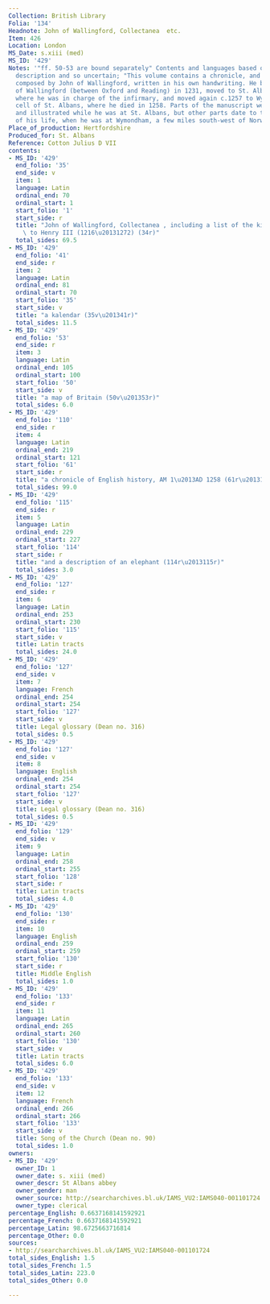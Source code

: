 ```yaml
---
Collection: British Library
Folia: '134'
Headnote: John of Wallingford, Collectanea  etc.
Item: 426
Location: London
MS_Date: s.xiii (med)
MS_ID: '429'
Notes: '"ff. 50-53 are bound separately" Contents and languages based on catalogue
  description and so uncertain; "This volume contains a chronicle, and several works
  composed by John of Wallingford, written in his own handwriting. He became a monk
  of Wallingford (between Oxford and Reading) in 1231, moved to St. Albans in 1246/7
  where he was in charge of the infirmary, and moved again c.1257 to Wymondham, a
  cell of St. Albans, where he died in 1258. Parts of the manuscript were written
  and illustrated while he was at St. Albans, but other parts date to the final year
  of his life, when he was at Wymondham, a few miles south-west of Norwich."'
Place_of_production: Hertfordshire
Produced_for: St. Albans
Reference: Cotton Julius D VII
contents:
- MS_ID: '429'
  end_folio: '35'
  end_side: v
  item: 1
  language: Latin
  ordinal_end: 70
  ordinal_start: 1
  start_folio: '1'
  start_side: r
  title: "John of Wallingford, Collectanea , including a list of the kings of England\
    \ to Henry III (1216\u20131272) (34r)"
  total_sides: 69.5
- MS_ID: '429'
  end_folio: '41'
  end_side: r
  item: 2
  language: Latin
  ordinal_end: 81
  ordinal_start: 70
  start_folio: '35'
  start_side: v
  title: "a kalendar (35v\u201341r)"
  total_sides: 11.5
- MS_ID: '429'
  end_folio: '53'
  end_side: r
  item: 3
  language: Latin
  ordinal_end: 105
  ordinal_start: 100
  start_folio: '50'
  start_side: v
  title: "a map of Britain (50v\u201353r)"
  total_sides: 6.0
- MS_ID: '429'
  end_folio: '110'
  end_side: r
  item: 4
  language: Latin
  ordinal_end: 219
  ordinal_start: 121
  start_folio: '61'
  start_side: r
  title: "a chronicle of English history, AM 1\u2013AD 1258 (61r\u2013110r)"
  total_sides: 99.0
- MS_ID: '429'
  end_folio: '115'
  end_side: r
  item: 5
  language: Latin
  ordinal_end: 229
  ordinal_start: 227
  start_folio: '114'
  start_side: r
  title: "and a description of an elephant (114r\u2013115r)"
  total_sides: 3.0
- MS_ID: '429'
  end_folio: '127'
  end_side: r
  item: 6
  language: Latin
  ordinal_end: 253
  ordinal_start: 230
  start_folio: '115'
  start_side: v
  title: Latin tracts
  total_sides: 24.0
- MS_ID: '429'
  end_folio: '127'
  end_side: v
  item: 7
  language: French
  ordinal_end: 254
  ordinal_start: 254
  start_folio: '127'
  start_side: v
  title: Legal glossary (Dean no. 316)
  total_sides: 0.5
- MS_ID: '429'
  end_folio: '127'
  end_side: v
  item: 8
  language: English
  ordinal_end: 254
  ordinal_start: 254
  start_folio: '127'
  start_side: v
  title: Legal glossary (Dean no. 316)
  total_sides: 0.5
- MS_ID: '429'
  end_folio: '129'
  end_side: v
  item: 9
  language: Latin
  ordinal_end: 258
  ordinal_start: 255
  start_folio: '128'
  start_side: r
  title: Latin tracts
  total_sides: 4.0
- MS_ID: '429'
  end_folio: '130'
  end_side: r
  item: 10
  language: English
  ordinal_end: 259
  ordinal_start: 259
  start_folio: '130'
  start_side: r
  title: Middle English
  total_sides: 1.0
- MS_ID: '429'
  end_folio: '133'
  end_side: r
  item: 11
  language: Latin
  ordinal_end: 265
  ordinal_start: 260
  start_folio: '130'
  start_side: v
  title: Latin tracts
  total_sides: 6.0
- MS_ID: '429'
  end_folio: '133'
  end_side: v
  item: 12
  language: French
  ordinal_end: 266
  ordinal_start: 266
  start_folio: '133'
  start_side: v
  title: Song of the Church (Dean no. 90)
  total_sides: 1.0
owners:
- MS_ID: '429'
  owner_ID: 1
  owner_date: s. xiii (med)
  owner_descr: St Albans abbey
  owner_gender: man
  owner_source: http://searcharchives.bl.uk/IAMS_VU2:IAMS040-001101724
  owner_type: clerical
percentage_English: 0.6637168141592921
percentage_French: 0.6637168141592921
percentage_Latin: 98.6725663716814
percentage_Other: 0.0
sources:
- http://searcharchives.bl.uk/IAMS_VU2:IAMS040-001101724
total_sides_English: 1.5
total_sides_French: 1.5
total_sides_Latin: 223.0
total_sides_Other: 0.0

---
```

